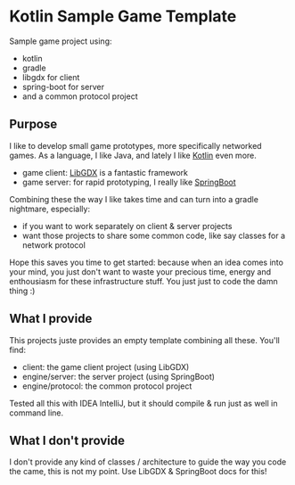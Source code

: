 # Kotlin Sample Game Template
Sample game project using:
* kotlin
* gradle
* libgdx for client
* spring-boot for server
* and a common protocol project

## Purpose
I like to develop small game prototypes, more specifically networked games. As a language, I like Java, and lately I like [Kotlin](https://kotlinlang.org) even more.
* game client: [LibGDX](https://libgdx.badlogicgames.com) is a fantastic framework
* game server: for rapid prototyping, I really like [SpringBoot](https://projects.spring.io/spring-boot)

Combining these the way I like takes time and can turn into a gradle nightmare, especially:
* if you want to work separately on client & server projects
* want those projects to share some common code, like say classes for a network protocol

Hope this saves you time to get started: because when an idea comes into your mind, you just don't want to waste your precious time, energy and enthousiasm for these infrastructure stuff. You just just to code the damn thing :)

## What I provide

This projects juste provides an empty template combining all these. You'll find:
* client: the game client project (using LibGDX)
* engine/server: the server project (using SpringBoot)
* engine/protocol: the common protocol project

Tested all this with IDEA IntelliJ, but it should compile & run just as well in command line.

## What I don't provide

I don't provide any kind of classes / architecture to guide the way you code the came, this is not my point. Use LibGDX & SpringBoot docs for this!
